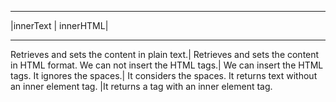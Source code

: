 _______________________
|innerText | innerHTML|
_______________________ 
Retrieves and sets the content in plain text.|	Retrieves and sets the content in HTML format.
We can not insert the HTML tags.|	We can insert the HTML tags.
It ignores the spaces.|	It considers the spaces.
It returns text without an inner element tag.	|It returns a tag with an inner element tag.
